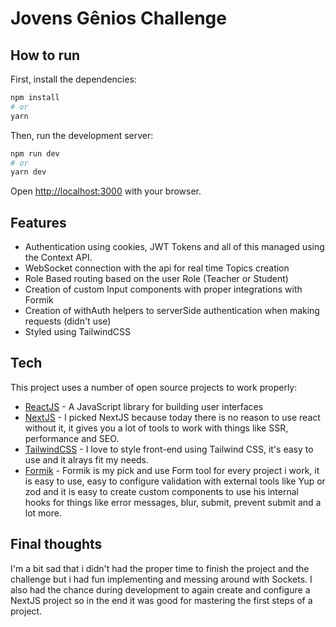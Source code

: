 # Jovens Gênios Challenge

## How to run

First, install the dependencies:

```bash
npm install
# or
yarn
```

Then, run the development server:

```bash
npm run dev
# or
yarn dev
```

Open [http://localhost:3000](http://localhost:3000) with your browser.

## Features

- Authentication using cookies, JWT Tokens and all of this managed using the Context API.
- WebSocket connection with the api for real time Topics creation
- Role Based routing based on the user Role (Teacher or Student)
- Creation of custom Input components with proper integrations with Formik
- Creation of withAuth helpers to serverSide authentication when making requests (didn't use)
- Styled using TailwindCSS

## Tech

This project uses a number of open source projects to work properly:

- [ReactJS](https://reactjs.org) - A JavaScript library for building user interfaces
- [NextJS](https://nextjs.org) - I picked NextJS because today there is no reason to use react without it, it gives you a lot of tools to work with things like SSR, performance and SEO.
- [TailwindCSS](https://tailwindcss.com/) - I love to style front-end using Tailwind CSS, it's easy to use and it alrays fit my needs.
- [Formik](https://formik.org/) - Formik is my pick and use Form tool for every project i work, it is easy to use, easy to configure validation with external tools like Yup or zod and it is easy to create custom components to use his internal hooks for things like error messages, blur, submit, prevent submit and a lot more.

## Final thoughts

I'm a bit sad that i didn't had the proper time to finish the project and the challenge but i had fun implementing and messing around with Sockets. I also had the chance during development to again create and configure a NextJS project so in the end it was good for mastering the first steps of a project.
